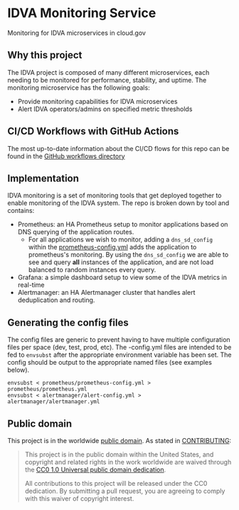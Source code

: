 # IDVA Monitoring Service
Monitoring for IDVA microservices in cloud.gov

## Why this project
The IDVA project is composed of many different microservices, each needing to
be monitored for performance, stability, and uptime. The monitoring
microservice has the following goals:
* Provide monitoring capabilities for IDVA microservices
* Alert IDVA operators/admins on specified metric thresholds

## CI/CD Workflows with GitHub Actions
The most up-to-date information about the CI/CD flows for this repo can be found in the
[GitHub workflows directory](https://github.com/18F/identity-idva-monitoring/tree/main/.github/workflows)

## Implementation
IDVA monitoring is a set of monitoring tools that get deployed together to enable
monitoring of the IDVA system. The repo is broken down by tool and contains:
* Prometheus: an HA Prometheus setup to monitor applications based on DNS querying
of the application routes. 
  * For all applications we wish to monitor, adding a `dns_sd_config` within the
  [prometheus-config.yml](#prometheus-config.yml) adds the application to prometheus's
  monitoring. By using the `dns_sd_config` we are able to see and query **all** instances
  of the application, and are not load balanced to random instances every query.
* Grafana: a simple dashboard setup to view some of the IDVA metrics in real-time
* Alertmanager: an HA Alertmanager cluster that handles alert deduplication and
routing.

## Generating the config files
The config files are generic to prevent having to have multiple configuration files
per space (dev, test, prod, etc). The <tool-name>-config.yml files are intended to be
fed to `envsubst` after the appropriate environment variable has been set. The config
should be output to the appropriate named files (see examples below).
```shell
envsubst < prometheus/prometheus-config.yml > prometheus/prometheus.yml
envsubst < alertmanager/alert-config.yml > alertmanager/alertmanager.yml
```

## Public domain

This project is in the worldwide [public domain](LICENSE.md). As stated in
[CONTRIBUTING](CONTRIBUTING.md):

> This project is in the public domain within the United States, and copyright
and related rights in the work worldwide are waived through the
[CC0 1.0 Universal public domain dedication](https://creativecommons.org/publicdomain/zero/1.0/).
>
> All contributions to this project will be released under the CC0 dedication.
By submitting a pull request, you are agreeing to comply with this waiver of
copyright interest.
